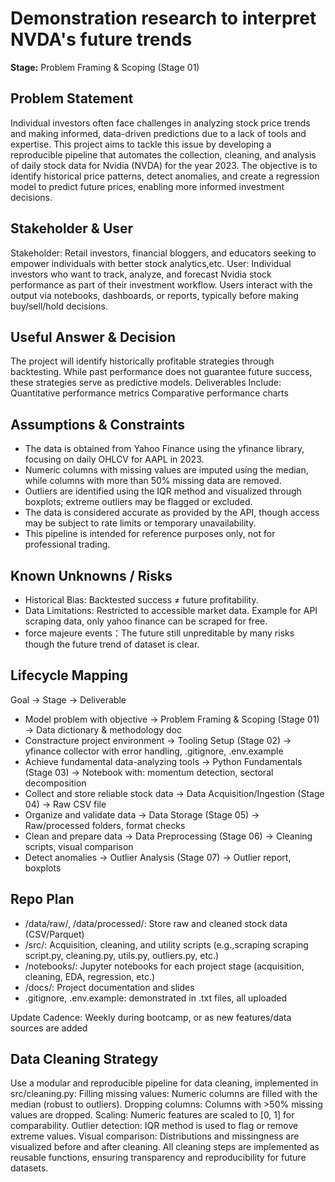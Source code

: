 # Demonstration research to interpret NVDA's future trends
**Stage:** Problem Framing & Scoping (Stage 01)

## Problem Statement
Individual investors often face challenges in analyzing stock price trends and making informed, data-driven predictions due to a lack of tools and expertise. This project aims to tackle this issue by developing a reproducible pipeline that automates the collection, cleaning, and analysis of daily stock data for Nvidia (NVDA) for the year 2023. The objective is to identify historical price patterns, detect anomalies, and create a regression model to predict future prices, enabling more informed investment decisions.

## Stakeholder & User
Stakeholder: Retail investors, financial bloggers, and educators seeking to empower individuals with better stock analytics,etc.
User: Individual investors who want to track, analyze, and forecast Nvidia stock performance as part of their investment workflow. Users interact with the output via notebooks, dashboards, or reports, typically before making buy/sell/hold decisions.

## Useful Answer & Decision
The project will identify historically profitable strategies through backtesting. While past performance does not guarantee future success, these strategies serve as predictive models.
Deliverables Include:
Quantitative performance metrics
Comparative performance charts

## Assumptions & Constraints
+ The data is obtained from Yahoo Finance using the yfinance library, focusing on daily OHLCV for AAPL in 2023.
+ Numeric columns with missing values are imputed using the median, while columns with more than 50% missing data are removed.
+ Outliers are identified using the IQR method and visualized through boxplots; extreme outliers may be flagged or excluded.
+ The data is considered accurate as provided by the API, though access may be subject to rate limits or temporary unavailability.
+ This pipeline is intended for reference purposes only, not for professional trading.

## Known Unknowns / Risks
+ Historical Bias: Backtested success ≠ future profitability.
+ Data Limitations: Restricted to accessible market data. Example for API scraping data, only yahoo finance can be scraped for free.
+ force majeure events：The future still unpreditable by many risks though the future trend of dataset is clear.

## Lifecycle Mapping
Goal → Stage → Deliverable
+ Model problem with objective → Problem Framing & Scoping (Stage 01) → Data dictionary & methodology doc
+ Constracture project environment → Tooling Setup (Stage 02) → yfinance collector with error handling, .gitignore, .env.example
+ Achieve fundamental data-analyzing tools → Python Fundamentals (Stage 03) → Notebook with: momentum detection, sectoral decomposition
+ Collect and store reliable stock data → Data Acquisition/Ingestion (Stage 04) → Raw CSV file
+ Organize and validate data → Data Storage (Stage 05) → Raw/processed folders, format checks
+ Clean and prepare data → Data Preprocessing (Stage 06) → Cleaning scripts, visual comparison
+ Detect anomalies → Outlier Analysis (Stage 07) → Outlier report, boxplots

## Repo Plan
+ /data/raw/, /data/processed/: Store raw and cleaned stock data (CSV/Parquet)
+ /src/: Acquisition, cleaning, and utility scripts (e.g.,scraping scraping script.py, cleaning.py, utils.py, outliers.py, etc.)
+ /notebooks/: Jupyter notebooks for each project stage (acquisition, cleaning, EDA, regression, etc.)
+ /docs/: Project documentation and slides
+ .gitignore, .env.example: demonstrated in .txt files, all uploaded

Update Cadence: Weekly during bootcamp, or as new features/data sources are added

## Data Cleaning Strategy
Use a modular and reproducible pipeline for data cleaning, implemented in src/cleaning.py:
Filling missing values: Numeric columns are filled with the median (robust to outliers).
Dropping columns: Columns with >50% missing values are dropped.
Scaling: Numeric features are scaled to [0, 1] for comparability.
Outlier detection: IQR method is used to flag or remove extreme values.
Visual comparison: Distributions and missingness are visualized before and after cleaning. All cleaning steps are implemented as reusable functions, ensuring transparency and reproducibility for future datasets.
